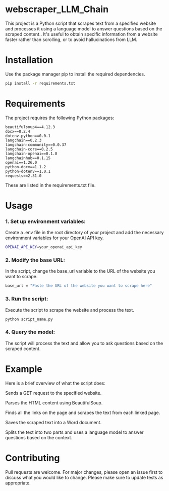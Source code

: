 # webscraper_LLM_Chain
This project is a Python script that scrapes text from a specified website and processes it using a language model to answer questions based on the scraped content.. It's useful to obtain specific information from a website faster rather than scrolling, or to avoid hallucinations from LLM.

# Installation
Use the package manager pip to install the required dependencies.

```bash
pip install -r requirements.txt
```

# Requirements
The project requires the following Python packages:

```plaintext
beautifulsoup4==4.12.3
docx==0.2.4
dotenv-python==0.0.1
langchain==0.2.3
langchain-community==0.0.37
langchain-core==0.2.5
langchain-openai==0.1.8
langchainhub==0.1.15
openai==1.26.0
python-docx==1.1.2
python-dotenv==1.0.1
requests==2.31.0
```

These are listed in the requirements.txt file.

# Usage

### 1. Set up environment variables:
Create a .env file in the root directory of your project and add the necessary environment variables for your OpenAI API key.

```bash
OPENAI_API_KEY=your_openai_api_key
```
### 2. Modify the base URL:
In the script, change the base_url variable to the URL of the website you want to scrape.

```bash
base_url = "Paste the URL of the website you want to scrape here"
```

### 3. Run the script:
Execute the script to scrape the website and process the text.

```bash
python script_name.py
````

### 4. Query the model:
The script will process the text and allow you to ask questions based on the scraped content.

# Example
Here is a brief overview of what the script does:

Sends a GET request to the specified website.

Parses the HTML content using BeautifulSoup.

Finds all the links on the page and scrapes the text from each linked page.

Saves the scraped text into a Word document.

Splits the text into two parts and uses a language model to answer questions based on the context.

# Contributing

Pull requests are welcome. For major changes, please open an issue first to discuss what you would like to change.
Please make sure to update tests as appropriate.
